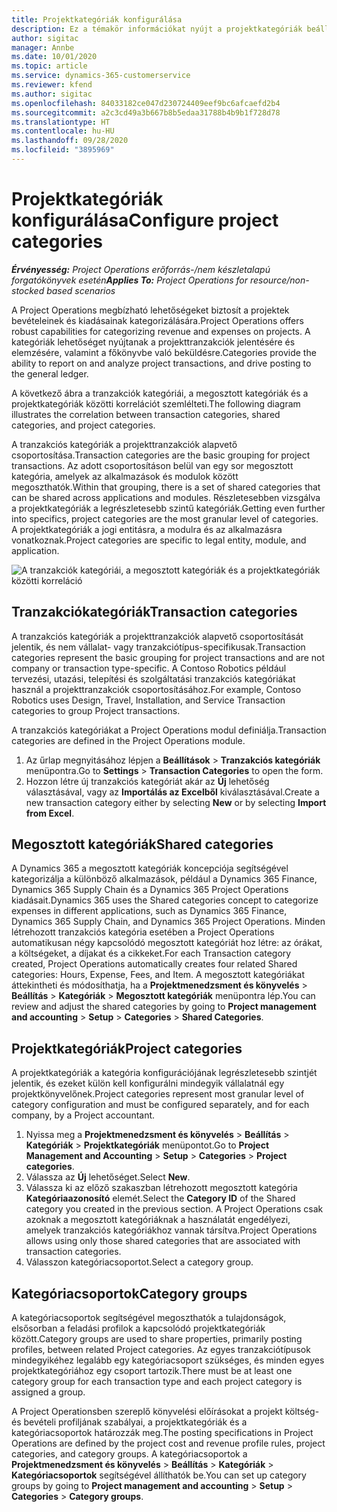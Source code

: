 ```yaml
---
title: Projektkategóriák konfigurálása
description: Ez a témakör információkat nyújt a projektkategóriák beállításáról.
author: sigitac
manager: Annbe
ms.date: 10/01/2020
ms.topic: article
ms.service: dynamics-365-customerservice
ms.reviewer: kfend
ms.author: sigitac
ms.openlocfilehash: 84033182ce047d230724409eef9bc6afcaefd2b4
ms.sourcegitcommit: a2c3cd49a3b667b8b5edaa31788b4b9b1f728d78
ms.translationtype: HT
ms.contentlocale: hu-HU
ms.lasthandoff: 09/28/2020
ms.locfileid: "3895969"
---
```

# <a name="configure-project-categories"></a><span data-ttu-id="2aae1-103">Projektkategóriák konfigurálása</span><span class="sxs-lookup"><span data-stu-id="2aae1-103">Configure project categories</span></span>

<span data-ttu-id="2aae1-104">_**Érvényesség:** Project Operations erőforrás-/nem készletalapú forgatókönyvek esetén_</span><span class="sxs-lookup"><span data-stu-id="2aae1-104">_**Applies To:** Project Operations for resource/non-stocked based scenarios_</span></span>

<span data-ttu-id="2aae1-105">A Project Operations megbízható lehetőségeket biztosít a projektek bevételeinek és kiadásainak kategorizálására.</span><span class="sxs-lookup"><span data-stu-id="2aae1-105">Project Operations offers robust capabilities for categorizing revenue and expenses on projects.</span></span> <span data-ttu-id="2aae1-106">A kategóriák lehetőséget nyújtanak a projekttranzakciók jelentésére és elemzésére, valamint a főkönyvbe való beküldésre.</span><span class="sxs-lookup"><span data-stu-id="2aae1-106">Categories provide the ability to report on and analyze project transactions, and drive posting to the general ledger.</span></span>

<span data-ttu-id="2aae1-107">A következő ábra a tranzakciók kategóriái, a megosztott kategóriák és a projektkategóriák közötti korrelációt szemlélteti.</span><span class="sxs-lookup"><span data-stu-id="2aae1-107">The following diagram illustrates the correlation between transaction categories, shared categories, and project categories.</span></span> 

<span data-ttu-id="2aae1-108">A tranzakciós kategóriák a projekttranzakciók alapvető csoportosítása.</span><span class="sxs-lookup"><span data-stu-id="2aae1-108">Transaction categories are the basic grouping for project transactions.</span></span> <span data-ttu-id="2aae1-109">Az adott csoportosításon belül van egy sor megosztott kategória, amelyek az alkalmazások és modulok között megoszthatók.</span><span class="sxs-lookup"><span data-stu-id="2aae1-109">Within that grouping, there is a set of shared categories that can be shared across applications and modules.</span></span> <span data-ttu-id="2aae1-110">Részletesebben vizsgálva a projektkategóriák a legrészletesebb szintű kategóriák.</span><span class="sxs-lookup"><span data-stu-id="2aae1-110">Getting even further into specifics, project categories are the most granular level of categories.</span></span> <span data-ttu-id="2aae1-111">A projektkategóriák a jogi entitásra, a modulra és az alkalmazásra vonatkoznak.</span><span class="sxs-lookup"><span data-stu-id="2aae1-111">Project categories are specific to legal entity, module, and application.</span></span>

![A tranzakciók kategóriái, a megosztott kategóriák és a projektkategóriák közötti korreláció](media/project-categories.png)

## <a name="transaction-categories"></a><span data-ttu-id="2aae1-113">Tranzakciókategóriák</span><span class="sxs-lookup"><span data-stu-id="2aae1-113">Transaction categories</span></span>

<span data-ttu-id="2aae1-114">A tranzakciós kategóriák a projekttranzakciók alapvető csoportosítását jelentik, és nem vállalat- vagy tranzakciótípus-specifikusak.</span><span class="sxs-lookup"><span data-stu-id="2aae1-114">Transaction categories represent the basic grouping for project transactions and are not company or transaction type-specific.</span></span> <span data-ttu-id="2aae1-115">A Contoso Robotics például tervezési, utazási, telepítési és szolgáltatási tranzakciós kategóriákat használ a projekttranzakciók csoportosításához.</span><span class="sxs-lookup"><span data-stu-id="2aae1-115">For example, Contoso Robotics uses Design, Travel, Installation, and Service Transaction categories to group Project transactions.</span></span>

<span data-ttu-id="2aae1-116">A tranzakciós kategóriákat a Project Operations modul definiálja.</span><span class="sxs-lookup"><span data-stu-id="2aae1-116">Transaction categories are defined in the Project Operations module.</span></span> 
1. <span data-ttu-id="2aae1-117">Az űrlap megnyitásához lépjen a **Beállítások** \> **Tranzakciós kategóriák** menüpontra.</span><span class="sxs-lookup"><span data-stu-id="2aae1-117">Go to **Settings** \> **Transaction Categories** to open the form.</span></span> 
2. <span data-ttu-id="2aae1-118">Hozzon létre új tranzakciós kategóriát akár az **Új** lehetőség választásával, vagy az **Importálás az Excelből** kiválasztásával.</span><span class="sxs-lookup"><span data-stu-id="2aae1-118">Create a new transaction category either by selecting **New** or by selecting **Import from Excel**.</span></span>

## <a name="shared-categories"></a><span data-ttu-id="2aae1-119">Megosztott kategóriák</span><span class="sxs-lookup"><span data-stu-id="2aae1-119">Shared categories</span></span>

<span data-ttu-id="2aae1-120">A Dynamics 365 a megosztott kategóriák koncepciója segítségével kategorizálja a különböző alkalmazások, például a Dynamics 365 Finance, Dynamics 365 Supply Chain és a Dynamics 365 Project Operations kiadásait.</span><span class="sxs-lookup"><span data-stu-id="2aae1-120">Dynamics 365 uses the Shared categories concept to categorize expenses in different applications, such as Dynamics 365 Finance, Dynamics 365 Supply Chain, and Dynamics 365 Project Operations.</span></span> <span data-ttu-id="2aae1-121">Minden létrehozott tranzakciós kategória esetében a Project Operations automatikusan négy kapcsolódó megosztott kategóriát hoz létre: az órákat, a költségeket, a díjakat és a cikkeket.</span><span class="sxs-lookup"><span data-stu-id="2aae1-121">For each Transaction category created, Project Operations automatically creates four related Shared categories: Hours, Expense, Fees, and Item.</span></span> <span data-ttu-id="2aae1-122">A megosztott kategóriákat áttekintheti és módosíthatja, ha a **Projektmenedzsment és könyvelés** \> **Beállítás** \> **Kategóriák** \> **Megosztott kategóriák** menüpontra lép.</span><span class="sxs-lookup"><span data-stu-id="2aae1-122">You can review and adjust the shared categories by going to **Project management and accounting** \> **Setup** \> **Categories** \> **Shared Categories**.</span></span>

## <a name="project-categories"></a><span data-ttu-id="2aae1-123">Projektkategóriák</span><span class="sxs-lookup"><span data-stu-id="2aae1-123">Project categories</span></span>

<span data-ttu-id="2aae1-124">A projektkategóriák a kategória konfigurációjának legrészletesebb szintjét jelentik, és ezeket külön kell konfigurálni mindegyik vállalatnál egy projektkönyvelőnek.</span><span class="sxs-lookup"><span data-stu-id="2aae1-124">Project categories represent most granular level of category configuration and must be configured separately, and for each company, by a Project accountant.</span></span>

1. <span data-ttu-id="2aae1-125">Nyissa meg a **Projektmenedzsment és könyvelés** \> **Beállítás** \> **Kategóriák** \> **Projektkategóriák** menüpontot.</span><span class="sxs-lookup"><span data-stu-id="2aae1-125">Go to **Project Management and Accounting** \> **Setup** \> **Categories** \> **Project categories**.</span></span>
2. <span data-ttu-id="2aae1-126">Válassza az **Új** lehetőséget.</span><span class="sxs-lookup"><span data-stu-id="2aae1-126">Select **New**.</span></span>
3. <span data-ttu-id="2aae1-127">Válassza ki az előző szakaszban létrehozott megosztott kategória **Kategóriaazonosító** elemét.</span><span class="sxs-lookup"><span data-stu-id="2aae1-127">Select the **Category ID** of the Shared category you created in the previous section.</span></span> <span data-ttu-id="2aae1-128">A Project Operations csak azoknak a megosztott kategóriáknak a használatát engedélyezi, amelyek tranzakciós kategóriákhoz vannak társítva.</span><span class="sxs-lookup"><span data-stu-id="2aae1-128">Project Operations allows using only those shared categories that are associated with transaction categories.</span></span>
4. <span data-ttu-id="2aae1-129">Válasszon kategóriacsoportot.</span><span class="sxs-lookup"><span data-stu-id="2aae1-129">Select a category group.</span></span>

## <a name="category-groups"></a><span data-ttu-id="2aae1-130">Kategóriacsoportok</span><span class="sxs-lookup"><span data-stu-id="2aae1-130">Category groups</span></span>

<span data-ttu-id="2aae1-131">A kategóriacsoportok segítségével megoszthatók a tulajdonságok, elsősorban a feladási profilok a kapcsolódó projektkategóriák között.</span><span class="sxs-lookup"><span data-stu-id="2aae1-131">Category groups are used to share properties, primarily posting profiles, between related Project categories.</span></span> <span data-ttu-id="2aae1-132">Az egyes tranzakciótípusok mindegyikéhez legalább egy kategóriacsoport szükséges, és minden egyes projektkategóriához egy csoport tartozik.</span><span class="sxs-lookup"><span data-stu-id="2aae1-132">There must be at least one category group for each transaction type and each project category is assigned a group.</span></span>

<span data-ttu-id="2aae1-133">A Project Operationsben szereplő könyvelési előírásokat a projekt költség- és bevételi profiljának szabályai, a projektkategóriák és a kategóriacsoportok határozzák meg.</span><span class="sxs-lookup"><span data-stu-id="2aae1-133">The posting specifications in Project Operations are defined by the project cost and revenue profile rules, project categories, and category groups.</span></span> <span data-ttu-id="2aae1-134">A kategóriacsoportok a **Projektmenedzsment és könyvelés** \> **Beállítás** \> **Kategóriák** \> **Kategóriacsoportok** segítségével állíthatók be.</span><span class="sxs-lookup"><span data-stu-id="2aae1-134">You can set up category groups by going to **Project management and accounting** \> **Setup** \> **Categories** \> **Category groups**.</span></span>
